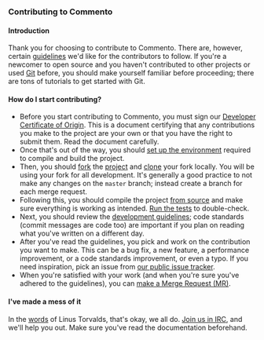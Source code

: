 ### Contributing to Commento

#### Introduction

Thank you for choosing to contribute to Commento. There are, however, certain [guidelines](development-guidelines.md) we'd like for the contributors to follow. If you're a newcomer to open source and you haven't contributed to other projects or used [Git](https://docs.gitlab.com/ee/gitlab-basics/command-line-commands.html) before, you should make yourself familiar before proceeding; there are tons of tutorials to get started with Git.

#### How do I start contributing?

 - Before you start contributing to Commento, you must sign our [Developer Certificate of Origin](https://dco.commento.io). This is a document certifying that any contributions you make to the project are your own or that you have the right to submit them. Read the document carefully.
 - Once that's out of the way, you should [set up the environment](development-environment.md) required to compile and build the project.
 - Then, you should [fork](https://docs.gitlab.com/ee/gitlab-basics/fork-project.html) the [project](https://gitlab.com/commento/commento-ce) and [clone](https://docs.gitlab.com/ee/gitlab-basics/command-line-commands.html#clone-your-project) your fork locally. You will be using your fork for all development. It's generally a good practice to not make any changes on the `master` branch; instead create a branch for each merge request.
 - Following this, you should compile the project [from source](installation-source.md) and make sure everything is working as intended. [Run the tests](running-tests.md) to double-check.
 - Next, you should review the [development guidelines](development-guidelines.md); code standards (commit messages are code too) are important if you plan on reading what you've written on a different day.
 - After you've read the guidelines, you pick and work on the contribution you want to make. This can be a bug fix, a new feature, a performance improvement, or a code standards improvement, or even a typo. If you need inspiration, pick an issue from [our public issue tracker](https://gitlab.com/commento/commento-ce/issues).
 - When you're satisfied with your work (and when you're sure you've adhered to the guidelines), you can [make a Merge Request (MR)](https://docs.gitlab.com/ee/gitlab-basics/add-merge-request.html).

#### I've made a mess of it

In the [words](https://www.kernel.org/doc/html/v4.10/process/coding-style.html#you-ve-made-a-mess-of-it) of Linus Torvalds, that's okay, we all do. [Join us in IRC](https://irc.commento.io), and we'll help you out. Make sure you've read the documentation beforehand.
